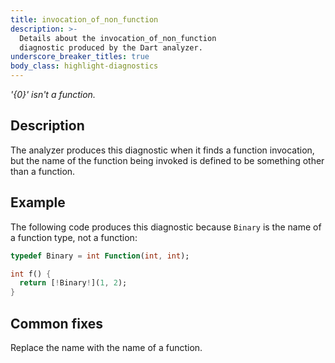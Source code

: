```yaml
---
title: invocation_of_non_function
description: >-
  Details about the invocation_of_non_function
  diagnostic produced by the Dart analyzer.
underscore_breaker_titles: true
body_class: highlight-diagnostics
---
```


_'{0}' isn't a function._

## Description

The analyzer produces this diagnostic when it finds a function invocation,
but the name of the function being invoked is defined to be something other
than a function.

## Example

The following code produces this diagnostic because `Binary` is the name of
a function type, not a function:

```dart
typedef Binary = int Function(int, int);

int f() {
  return [!Binary!](1, 2);
}
```

## Common fixes

Replace the name with the name of a function.
